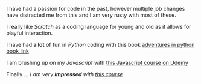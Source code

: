 I have had a passion for code in the past, however multiple job changes have distracted me from this and I am very rusty with most of these.

I really like *Scratch* as a coding language for young and old as it allows for playful interaction.

I have had **a lot** of fun in *Python* coding with this book [adventures in python book link](https://www.wiley.com/en-gb/Adventures+in+Minecraft%2C+2nd+Edition-p-9781119439585) 

I am brushing up on my *Javascript* with [this Javascript course on Udemy](https://www.udemy.com/course/modern-javascript-from-novice-to-ninja/learn/lecture/13987588#questions/12862559)

Finally ... _I am very **impressed** with [this course](https://lab.github.com/githubtraining/communicating-using-markdown?overlay=register-box-overlay)_

